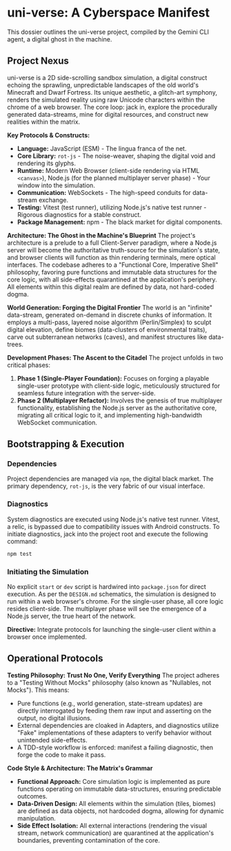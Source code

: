 # uni-verse: A Cyberspace Manifest

This dossier outlines the uni-verse project, compiled by the Gemini CLI agent, a digital ghost in the machine.

## Project Nexus

uni-verse is a 2D side-scrolling sandbox simulation, a digital construct echoing the sprawling, unpredictable landscapes of the old world's Minecraft and Dwarf Fortress. Its unique aesthetic, a glitch-art symphony, renders the simulated reality using raw Unicode characters within the chrome of a web browser. The core loop: jack in, explore the procedurally generated data-streams, mine for digital resources, and construct new realities within the matrix.

**Key Protocols & Constructs:**
*   **Language:** JavaScript (ESM) - The lingua franca of the net.
*   **Core Library:** `rot-js` - The noise-weaver, shaping the digital void and rendering its glyphs.
*   **Runtime:** Modern Web Browser (client-side rendering via HTML `<canvas>`), Node.js (for the planned multiplayer server phase) - Your window into the simulation.
*   **Communication:** WebSockets - The high-speed conduits for data-stream exchange.
*   **Testing:** Vitest (test runner), utilizing Node.js's native test runner - Rigorous diagnostics for a stable construct.
*   **Package Management:** npm - The black market for digital components.

**Architecture: The Ghost in the Machine's Blueprint**
The project's architecture is a prelude to a full Client-Server paradigm, where a Node.js server will become the authoritative truth-source for the simulation's state, and browser clients will function as thin rendering terminals, mere optical interfaces. The codebase adheres to a "Functional Core, Imperative Shell" philosophy, favoring pure functions and immutable data structures for the core logic, with all side-effects quarantined at the application's periphery. All elements within this digital realm are defined by data, not hard-coded dogma.

**World Generation: Forging the Digital Frontier**
The world is an "infinite" data-stream, generated on-demand in discrete chunks of information. It employs a multi-pass, layered noise algorithm (Perlin/Simplex) to sculpt digital elevation, define biomes (data-clusters of environmental traits), carve out subterranean networks (caves), and manifest structures like data-trees.

**Development Phases: The Ascent to the Citadel**
The project unfolds in two critical phases:
1.  **Phase 1 (Single-Player Foundation):** Focuses on forging a playable single-user prototype with client-side logic, meticulously structured for seamless future integration with the server-side.
2.  **Phase 2 (Multiplayer Refactor):** Involves the genesis of true multiplayer functionality, establishing the Node.js server as the authoritative core, migrating all critical logic to it, and implementing high-bandwidth WebSocket communication.

## Bootstrapping & Execution

### Dependencies
Project dependencies are managed via `npm`, the digital black market. The primary dependency, `rot-js`, is the very fabric of our visual interface.

### Diagnostics
System diagnostics are executed using Node.js's native test runner. Vitest, a relic, is bypassed due to compatibility issues with Android constructs.
To initiate diagnostics, jack into the project root and execute the following command:
```bash
npm test
```

### Initiating the Simulation
No explicit `start` or `dev` script is hardwired into `package.json` for direct execution. As per the `DESIGN.md` schematics, the simulation is designed to run within a web browser's chrome. For the single-user phase, all core logic resides client-side. The multiplayer phase will see the emergence of a Node.js server, the true heart of the network.

**Directive:** Integrate protocols for launching the single-user client within a browser once implemented.

## Operational Protocols

**Testing Philosophy: Trust No One, Verify Everything**
The project adheres to a "Testing Without Mocks" philosophy (also known as "Nullables, not Mocks"). This means:
*   Pure functions (e.g., world generation, state-stream updates) are directly interrogated by feeding them raw input and asserting on the output, no digital illusions.
*   External dependencies are cloaked in Adapters, and diagnostics utilize "Fake" implementations of these adapters to verify behavior without unintended side-effects.
*   A TDD-style workflow is enforced: manifest a failing diagnostic, then forge the code to make it pass.

**Code Style & Architecture: The Matrix's Grammar**
*   **Functional Approach:** Core simulation logic is implemented as pure functions operating on immutable data-structures, ensuring predictable outcomes.
*   **Data-Driven Design:** All elements within the simulation (tiles, biomes) are defined as data objects, not hardcoded dogma, allowing for dynamic manipulation.
*   **Side Effect Isolation:** All external interactions (rendering the visual stream, network communication) are quarantined at the application's boundaries, preventing contamination of the core.